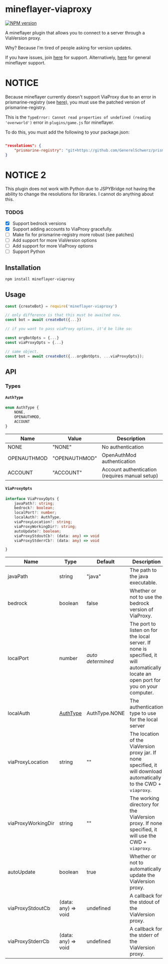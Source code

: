 # mineflayer-viaproxy

[![NPM version](https://img.shields.io/npm/v/mineflayer-viaproxy.svg)](http://npmjs.com/package/mineflayer-viaproxy)


A mineflayer plugin that allows you to connect to a server through a ViaVersion proxy.

Why? Because I'm tired of people asking for version updates.

If you have issues, join [here](https://discord.gg/g3w4G88y) for support. 
Alternatively, [here](https://discord.gg/prismarinejs-413438066984747026) for general mineflayer support.

# NOTICE
Because mineflayer currently doesn't support ViaProxy due to an error in prismarine-registry (see [here](https://github.com/PrismarineJS/prismarine-registry/pull/39)), you must use the patched version of prismarine-registry.

This is the `TypeError: Cannot read properties of undefined (reading 'overworld')` error in `plugins/game.js` for mineflayer.

To do this, you must add the following to your package.json:

```json

"resolutions": {
    "prismarine-registry": "git+https://github.com/GenerelSchwerz/prismarine-registry#mc-prefix-fix"
}
```

# NOTICE 2
This plugin does not work with Python due to JSPYBridge not having the ability to change the resolutions for libraries. I cannot do anything about this.

### TODOS
- [x] Support bedrock versions
- [x] Support adding accounts to ViaProxy gracefully.
- [ ] Make fix for prismarine-registry more robust (see patches) 
- [ ] Add support for more ViaVersion options
- [ ] Add support for more ViaProxy options
- [ ] Support Python

## Installation

```bash
npm install mineflayer-viaproxy
```

## Usage

```js
const {createBot} = require('mineflayer-viaproxy')

// only difference is that this must be awaited now.
const bot = await createBot({...})

// if you want to pass viaProxy options, it'd be like so:

const orgBotOpts = {...}
const viaProxyOpts = {...}

// same object. 
const bot = await createBot({...orgBotOpts, ...viaProxyOpts});

```

## API

### Types

#### `AuthType`

```ts
enum AuthType {
    NONE,
    OPENAUTHMOD,
    ACCOUNT
}
```
| Name | Value | Description |
|------|-------|-------------|
| NONE | "NONE" | No authentication |
| OPENAUTHMOD | "OPENAUTHMOD" | OpenAuthMod authentication |
| ACCOUNT | "ACCOUNT" | Account authentication (requires manual setup) |

#### `ViaProxyOpts`

```ts
interface ViaProxyOpts {
    javaPath?: string;
    bedrock?: boolean;
    localPort?: number;
    localAuth?: AuthType,
    viaProxyLocation?: string;
    viaProxyWorkingDir?: string;
    autoUpdate?: boolean;
    viaProxyStdoutCb?: (data: any) => void
    viaProxyStderrCb?: (data: any) => void

}
```

| Name | Type | Default | Description |
|------|------|---------|-------------|
| javaPath | string | "java" | The path to the java executable. |
| bedrock | boolean | false | Whether or not to use the bedrock version of ViaProxy. |
| localPort | number | *auto determined* | The port to listen on for the local server. If none is specified, it will automatically locate an open port for you on your computer. |
| localAuth | <a href="#authtype">AuthType</a> | AuthType.NONE | The authentication type to use for the local server |
| viaProxyLocation | string | "" | The location of the ViaVersion proxy jar. If none specified, it will download automatically to the CWD + `viaproxy`. |
| viaProxyWorkingDir | string | "" | The working directory for the ViaVersion proxy. If none specified, it will use the CWD + `viaproxy`. |
| autoUpdate | boolean | true | Whether or not to automatically update the ViaVersion proxy. |
| viaProxyStdoutCb | (data: any) => void | undefined | A callback for the stdout of the ViaVersion proxy. |
| viaProxyStderrCb | (data: any) => void | undefined | A callback for the stderr of the ViaVersion proxy. |

